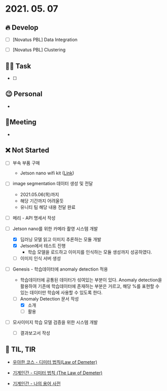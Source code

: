 # 2021. 05. 07

## 🔥 Develop

- [ ] [Novatus PBL] Data Integration
- [ ] [Novatus PBL] Clustering



##  🏳‍🌈 Task

- [ ] 



## 😉 Personal

* 



## :dizzy: ​Meeting

* 



## ❌ Not Started


- [ ] 부속 부품 구매
  * Jetson nano wifi kit ([Link](http://www.11st.co.kr/products/2848421202?utm_medium=%EA%B2%80%EC%83%89&gclid=Cj0KCQjw9_mDBhCGARIsAN3PaFN4CP-BlztWIfzYbHCUW4vsZkBcSfyv7saGJ-KUBJ1OvuiC1JpEIq0aAu_tEALw_wcB&utm_source=%EA%B5%AC%EA%B8%80_PC_S_%EC%87%BC%ED%95%91&utm_campaign=%EA%B5%AC%EA%B8%80%EC%87%BC%ED%95%91PC+%EC%B6%94%EA%B0%80%EC%9E%91%EC%97%85&utm_term=))
- [ ] image segmentation 데이터 생성 및 전달
  - 2021.05.06(목)까지 
  - 해당 기간까지 어려울듯
  - 유니티 팀 해당 내용 전달 완료
- [ ] 메리 - API 명세서 작성

- [ ] Jetson nano를 위한 카메라 촬영 시스템 개발

  - [x] 딥러닝 모델 읽고 이미지 추론하는 모듈 개발 
  - [x] Jetson에서 테스트 진행
    * 학습 모델을 로드하고 이미지를 인식하는 모듈 생성까지 성공하였다.
  - [ ] 이미지 인식 서버 생성
- [ ] Genesis - 학습데이터에 anomaly detection 적용
  * 학습데이터에 공통된 데이터가 섞여있는 부분이 있다. Anomaly detection을 활용하여 기존에 학습데이터에 존재하는 부분은 거르고, 해당 %를 표현할 수 있는 데이터만 학습에 사용할 수 있도록 한다.
  * [ ] Anomaly Detection 문서 작성
    - [x] 소개
    - [ ] 활용

- [ ] 모사이미지 학습 모델 검증을 위한 시스템 개발
  - [ ] 결과보고서 작성



## 📸 TIL, TIR

* [우아한 코스 - 디미터 법칙(Law of Demeter)](https://woowacourse.github.io/javable/post/2020-06-02-law-of-demeter/)

* [기계인간 - 디미터 법칙 (The Law of Demeter)](https://johngrib.github.io/wiki/law-of-demeter/)

* [기계인간 - 나의 용어 사전](https://johngrib.github.io/wiki/proverb/)

